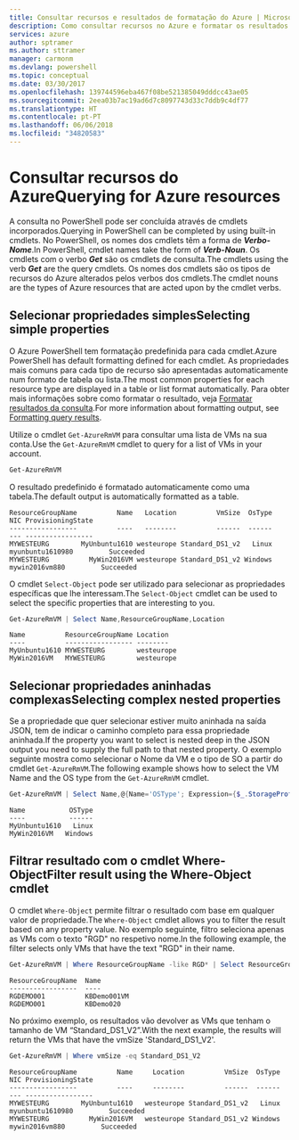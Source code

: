 ```yaml
---
title: Consultar recursos e resultados de formatação do Azure | Microsoft Docs
description: Como consultar recursos no Azure e formatar os resultados.
services: azure
author: sptramer
ms.author: sttramer
manager: carmonm
ms.devlang: powershell
ms.topic: conceptual
ms.date: 03/30/2017
ms.openlocfilehash: 139744596eba467f08be521385049dddcc43ae05
ms.sourcegitcommit: 2eea03b7ac19ad6d7c8097743d33c7ddb9c4df77
ms.translationtype: HT
ms.contentlocale: pt-PT
ms.lasthandoff: 06/06/2018
ms.locfileid: "34820583"
---
```

# <a name="querying-for-azure-resources"></a><span data-ttu-id="a2942-103">Consultar recursos do Azure</span><span class="sxs-lookup"><span data-stu-id="a2942-103">Querying for Azure resources</span></span>

<span data-ttu-id="a2942-104">A consulta no PowerShell pode ser concluída através de cmdlets incorporados.</span><span class="sxs-lookup"><span data-stu-id="a2942-104">Querying in PowerShell can be completed by using built-in cmdlets.</span></span> <span data-ttu-id="a2942-105">No PowerShell, os nomes dos cmdlets têm a forma de  **_Verbo-Nome_**.</span><span class="sxs-lookup"><span data-stu-id="a2942-105">In PowerShell, cmdlet names take the form of **_Verb-Noun_**.</span></span> <span data-ttu-id="a2942-106">Os cmdlets com o verbo **_Get_** são os cmdlets de consulta.</span><span class="sxs-lookup"><span data-stu-id="a2942-106">The cmdlets using the verb **_Get_** are the query cmdlets.</span></span> <span data-ttu-id="a2942-107">Os nomes dos cmdlets são os tipos de recursos do Azure alterados pelos verbos dos cmdlets.</span><span class="sxs-lookup"><span data-stu-id="a2942-107">The cmdlet nouns are the types of Azure resources that are acted upon by the cmdlet verbs.</span></span>


## <a name="selecting-simple-properties"></a><span data-ttu-id="a2942-108">Selecionar propriedades simples</span><span class="sxs-lookup"><span data-stu-id="a2942-108">Selecting simple properties</span></span>

<span data-ttu-id="a2942-109">O Azure PowerShell tem formatação predefinida para cada cmdlet.</span><span class="sxs-lookup"><span data-stu-id="a2942-109">Azure PowerShell has default formatting defined for each cmdlet.</span></span> <span data-ttu-id="a2942-110">As propriedades mais comuns para cada tipo de recurso são apresentadas automaticamente num formato de tabela ou lista.</span><span class="sxs-lookup"><span data-stu-id="a2942-110">The most common properties for each resource type are displayed in a table or list format automatically.</span></span> <span data-ttu-id="a2942-111">Para obter mais informações sobre como formatar o resultado, veja [Formatar resultados da consulta](formatting-output.md).</span><span class="sxs-lookup"><span data-stu-id="a2942-111">For more information about formatting output, see [Formatting query results](formatting-output.md).</span></span>

<span data-ttu-id="a2942-112">Utilize o cmdlet `Get-AzureRmVM` para consultar uma lista de VMs na sua conta.</span><span class="sxs-lookup"><span data-stu-id="a2942-112">Use the `Get-AzureRmVM` cmdlet to query for a list of VMs in your account.</span></span>

```powershell
Get-AzureRmVM
```

<span data-ttu-id="a2942-113">O resultado predefinido é formatado automaticamente como uma tabela.</span><span class="sxs-lookup"><span data-stu-id="a2942-113">The default output is automatically formatted as a table.</span></span>

```
ResourceGroupName          Name   Location          VmSize  OsType              NIC ProvisioningState
-----------------          ----   --------          ------  ------              --- -----------------
MYWESTEURG        MyUnbuntu1610 westeurope Standard_DS1_v2   Linux myunbuntu1610980         Succeeded
MYWESTEURG          MyWin2016VM westeurope Standard_DS1_v2 Windows   mywin2016vm880         Succeeded
```

<span data-ttu-id="a2942-114">O cmdlet `Select-Object` pode ser utilizado para selecionar as propriedades específicas que lhe interessam.</span><span class="sxs-lookup"><span data-stu-id="a2942-114">The `Select-Object` cmdlet can be used to select the specific properties that are interesting to you.</span></span>

```powershell
Get-AzureRmVM | Select Name,ResourceGroupName,Location
```

```
Name          ResourceGroupName Location
----          ----------------- --------
MyUnbuntu1610 MYWESTEURG        westeurope
MyWin2016VM   MYWESTEURG        westeurope
```

## <a name="selecting-complex-nested-properties"></a><span data-ttu-id="a2942-115">Selecionar propriedades aninhadas complexas</span><span class="sxs-lookup"><span data-stu-id="a2942-115">Selecting complex nested properties</span></span>

<span data-ttu-id="a2942-116">Se a propriedade que quer selecionar estiver muito aninhada na saída JSON, tem de indicar o caminho completo para essa propriedade aninhada.</span><span class="sxs-lookup"><span data-stu-id="a2942-116">If the property you want to select is nested deep in the JSON output you need to supply the full path to that nested property.</span></span> <span data-ttu-id="a2942-117">O exemplo seguinte mostra como selecionar o Nome da VM e o tipo de SO a partir do cmdlet `Get-AzureRmVM`.</span><span class="sxs-lookup"><span data-stu-id="a2942-117">The following example shows how to select the VM Name and the OS type from the `Get-AzureRmVM` cmdlet.</span></span>

```powershell
Get-AzureRmVM | Select Name,@{Name='OSType'; Expression={$_.StorageProfile.OSDisk.OSType}}
```

```
Name           OSType
----           ------
MyUnbuntu1610   Linux
MyWin2016VM   Windows
```

## <a name="filter-result-using-the-where-object-cmdlet"></a><span data-ttu-id="a2942-118">Filtrar resultado com o cmdlet Where-Object</span><span class="sxs-lookup"><span data-stu-id="a2942-118">Filter result using the Where-Object cmdlet</span></span>

<span data-ttu-id="a2942-119">O cmdlet `Where-Object` permite filtrar o resultado com base em qualquer valor de propriedade.</span><span class="sxs-lookup"><span data-stu-id="a2942-119">The `Where-Object` cmdlet allows you to filter the result based on any property value.</span></span> <span data-ttu-id="a2942-120">No exemplo seguinte, filtro seleciona apenas as VMs com o texto "RGD" no respetivo nome.</span><span class="sxs-lookup"><span data-stu-id="a2942-120">In the following example, the filter selects only VMs that have the text "RGD" in their name.</span></span>

```powershell
Get-AzureRmVM | Where ResourceGroupName -like RGD* | Select ResourceGroupName,Name
```

```
ResourceGroupName  Name
-----------------  ----
RGDEMO001          KBDemo001VM
RGDEMO001          KBDemo020
```

<span data-ttu-id="a2942-121">No próximo exemplo, os resultados vão devolver as VMs que tenham o tamanho de VM “Standard_DS1_V2”.</span><span class="sxs-lookup"><span data-stu-id="a2942-121">With the next example, the results will return the VMs that have the vmSize 'Standard_DS1_V2'.</span></span>

```powershell
Get-AzureRmVM | Where vmSize -eq Standard_DS1_V2
```

```
ResourceGroupName          Name     Location          VmSize  OsType              NIC ProvisioningState
-----------------          ----     --------          ------  ------              --- -----------------
MYWESTEURG        MyUnbuntu1610   westeurope Standard_DS1_v2   Linux myunbuntu1610980         Succeeded
MYWESTEURG          MyWin2016VM   westeurope Standard_DS1_v2 Windows   mywin2016vm880         Succeeded
```
